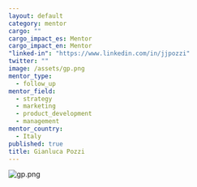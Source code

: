 ```yaml
---
layout: default
category: mentor
cargo: ""
cargo_impact_es: Mentor
cargo_impact_en: Mentor
"linked-in": "https://www.linkedin.com/in/jjpozzi"
twitter: ""
image: /assets/gp.png
mentor_type: 
  - follow_up
mentor_field: 
  - strategy
  - marketing
  - product_development
  - management
mentor_country: 
  - Italy
published: true
title: Gianluca Pozzi
---
```



![gp.png]({{site.baseurl}}/assets/gp.png)

